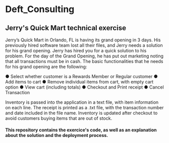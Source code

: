 # Deft_Consulting

## Jerry's Quick Mart technical exercise

Jerry’s Quick Mart in Orlando, FL is having its grand opening in 3 days. His previously hired
software team lost all their files, and Jerry needs a solution for his grand opening.
Jerry has hired you for a quick solution to his problem. For the day of the Grand Opening, he
has put out marketing noting that all transactions must be in cash.
The basic functionalities that he needs for his grand opening are the following:

● Select whether customer is a Rewards Member or Regular customer
● Add items to cart
● Remove individual items from cart, with empty cart option
● View cart (including totals)
● Checkout and Print receipt
● Cancel Transaction

Inventory is passed into the application in a text file, with item information on each line. The
receipt is printed as a .txt file, with the transaction number and date included in the file name.
Inventory is updated after checkout to avoid customers buying items that are out of stock.

#### This repository contains the exercice's code, as well as an explanation about the solution and the deployment process.
